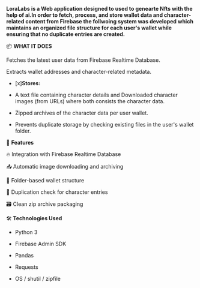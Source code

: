 **LoraLabs is a Web application designed to used to genearte Nfts with the help of ai.In order to fetch, process, and store
wallet data and character-related content from Firebase the follwoing system was developed which maintains an organized file structure for each user's wallet while ensuring
that no duplicate entries are created.**

📦 **WHAT IT DOES**


Fetches the latest user data from Firebase Realtime Database.


Extracts wallet addresses and character-related metadata.

- [x]**Stores:**


- A text file containing character details and Downloaded character images (from URLs) where both consists the character data.


- Zipped archives of the character data per user wallet.


- Prevents duplicate storage by checking existing files in the user's wallet folder.


🧠 **Features**


🔥 Integration with Firebase Realtime Database


📥 Automatic image downloading and archiving


📂 Folder-based wallet structure


🚫 Duplication check for character entries


🗃️ Clean zip archive packaging


🛠 **Technologies Used**


- Python 3


- Firebase Admin SDK


- Pandas


- Requests


- OS / shutil / zipfile
